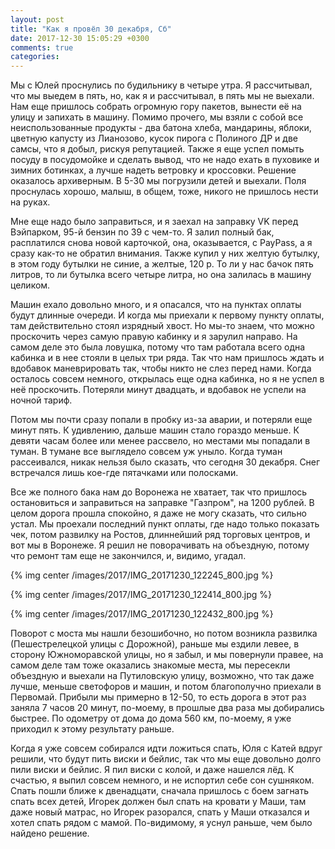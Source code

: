 ```yaml
---
layout: post
title: "Как я провёл 30 декабря, Сб"
date: 2017-12-30 15:05:29 +0300
comments: true
categories: 
---
```

Мы с Юлeй проснулись по будильнику в четыре утра. Я рассчитывал, что мы выедем в пять, но, как я и рассчитывал, в пять мы не выехали. Нам еще пришлось собрать огромную гору пакетов, вынести её на улицу и запихать в машину. Помимо прочего, мы взяли с собой все неиспользованные продукты - два батона хлеба, мандарины, яблоки, цветную капусту из Лианозово, кусок пирога с Полиного ДР и две самсы, что я добыл, рискуя репутацией. Также я еще успел помыть посуду в посудомойке и сделать вывод, что не надо ехать в пуховике и зимних ботинках, а лучше надеть ветровку и кроссовки. Решение оказалось архиверным. В 5-30 мы погрузили детей и выехали. Поля проснулась хорошо, малыш, в общем, тоже, никого не пришлось нести на руках.

Мне еще надо было заправиться, и я заехал на заправку VK перед Вэйпарком, 95-й бензин по 39 с чем-то. Я залил полный бак, расплатился снова новой карточкой, она, оказывается, с PayPass, а я сразу как-то не обратил внимания. Также купил у них желтую бутылку, в этом году бутылки не синие, а желтые, 120 р. То ли у нас бачок пять литров, то ли бутылка всего четыре литра, но она залилась в машину целиком.

Машин ехало довольно много, и я опасался, что на пунктах оплаты будут длинные очереди. И когда мы приехали к первому пункту оплаты, там действительно стоял изрядный хвост. Но мы-то знаем, что можно проскочить через самую правую кабинку и я зарулил направо. На самом деле это была ловушка, потому что там работала всего одна кабинка и в нее стояли в целых три ряда. Так что нам пришлось ждать и вдобавок маневрировать так, чтобы никто не слез перед нами. Когда осталось совсем немного, открылась еще одна кабинка, но я не успел в неё проскочить. Потеряли минут двадцать, и вдобавок не успели на ночной тариф.

Потом мы почти сразу попали в пробку из-за аварии, и потеряли еще минут пять. К удивлению, дальше машин стало гораздо меньше. К девяти часам более или менее рассвело, но местами мы попадали в туман. В тумане все выглядело совсем уж уныло. Когда туман рассеивался, никак нельзя было сказать, что сегодня 30 декабря. Снег встречался лишь кое-где пятачками или полосками.

Все же полного бака нам до Воронежа не хватает, так что пришлось остановиться и заправиться на заправке "Газпром", на 1200 рублей. В целом дорога прошла спокойно, я даже не могу сказать, что сильно устал. Мы проехали последний пункт оплаты, где надо только показать чек, потом развилку на Ростов, длиннейший ряд торговых центров, и вот мы в Воронеже. Я решил не поворачивать на объездную, потому что ремонт там еще не закончился, и, видимо, угадал.

{% img center /images/2017/IMG_20171230_122245_800.jpg %}

{% img center /images/2017/IMG_20171230_122414_800.jpg %}

{% img center /images/2017/IMG_20171230_122432_800.jpg %}

Поворот с моста мы нашли безошибочно, но потом возникла развилка (Пешестрелецкой улицы с Дорожной), раньше мы ездили левее, в сторону Южноморавской улицы, но я забыл, и мы повернули правее, на самом деле там тоже оказались знакомые места, мы пересекли объездную и выехали на Путиловскую улицу, возможно, что так даже лучше, меньше светофоров и машин, и потом благополучно приехали в Первомай. Прибыли мы примерно в 12-50, то есть дорога в этот раз заняла 7 часов 20 минут, по-моему, в прошлые два раза мы добирались быстрее. По одометру от дома до дома 560 км, по-моему, я уже приходил к этому результату раньше.



Когда я уже совсем собирался идти ложиться спать, Юля с Катей вдруг решили, что будут пить виски и бейлис, так что мы еще довольно долго пили виски и бейлис. Я пил виски с колой, и даже нашелся лёд. К счастью, я выпил совсем немного, и не испортил себе сон сушняком. Спать пошли ближе к двенадцати, сначала пришлось с боем загнать спать всех детей, Игорек должен был спать на кровати у Маши, там даже новый матрас, но Игорек разорался, спать у Маши отказался и хотел спать рядом с мамой. По-видимому, я уснул раньше, чем было найдено решение.